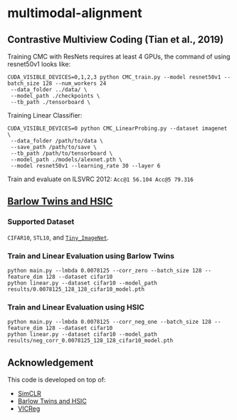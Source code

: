 # multimodal-alignment

## Contrastive Multiview Coding (Tian et al., 2019)

Training CMC with ResNets requires at least 4 GPUs, the command of using resnet50v1 looks like:

```shell
CUDA_VISIBLE_DEVICES=0,1,2,3 python CMC_train.py --model resnet50v1 --batch_size 128 --num_workers 24
 --data_folder ../data/ \
 --model_path ./checkpoints \
 --tb_path ./tensorboard \
```

Training Linear Classifier:

```shell
CUDA_VISIBLE_DEVICES=0 python CMC_LinearProbing.py --dataset imagenet \
 --data_folder /path/to/data \
 --save_path /path/to/save \
 --tb_path /path/to/tensorboard \
 --model_path ./models/alexnet.pth \
 --model resnet50v1 --learning_rate 30 --layer 6 
```

Train and evaluate on ILSVRC 2012: `Acc@1 56.104 Acc@5 79.316`

## [Barlow Twins and HSIC](https://github.com/yaohungt/Barlow-Twins-HSIC/tree/main)

### Supported Dataset
`CIFAR10`, `STL10`, and [`Tiny_ImageNet`](https://gist.github.com/moskomule/2e6a9a463f50447beca4e64ab4699ac4).

### Train and Linear Evaluation using Barlow Twins 
```shell
python main.py --lmbda 0.0078125 --corr_zero --batch_size 128 --feature_dim 128 --dataset cifar10
python linear.py --dataset cifar10 --model_path results/0.0078125_128_128_cifar10_model.pth
```
### Train and Linear Evaluation using HSIC
```shell
python main.py --lmbda 0.0078125 --corr_neg_one --batch_size 128 --feature_dim 128 --dataset cifar10
python linear.py --dataset cifar10 --model_path results/neg_corr_0.0078125_128_128_cifar10_model.pth
```

## Acknowledgement

This code is developed on top of:

- [SimCLR](https://github.com/sthalles/SimCLR)
- [Barlow Twins and HSIC](https://github.com/yaohungt/Barlow-Twins-HSIC)
- [VICReg](https://github.com/facebookresearch/vicreg)
